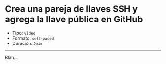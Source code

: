 # Crea una pareja de llaves SSH y agrega la llave pública en GitHub

* Tipo: `video`
* Formato: `self-paced`
* Duración: `5min`

***

Blah...
